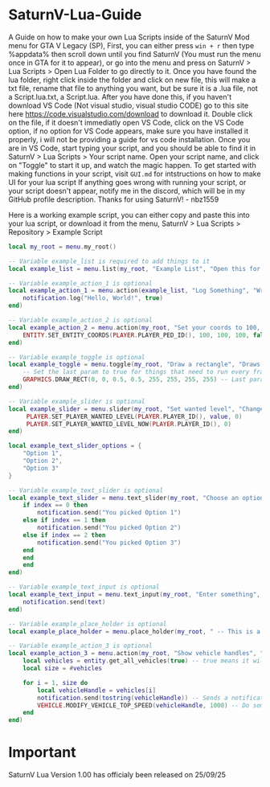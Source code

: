 # SaturnV-Lua-Guide
A Guide on how to make your own Lua Scripts inside of the SaturnV Mod menu for GTA V Legacy (SP),
First, you can either press ``` win + r ``` then type %appdata% then scroll down until you find SaturnV (You must run the menu once in GTA for it to appear), or go into the menu and press on SaturnV > Lua Scripts > Open Lua Folder to go directly to it. Once you have found the lua folder, right click inside the folder and click on new file, this will make a txt file, rename that file to anything you want, but be sure it is a .lua file, not a Script.lua.txt, a Script.lua. After you have done this, if you haven't download VS Code (Not visual studio, visual studio CODE) go to this site here https://code.visualstudio.com/download to download it. Double click on the file, if it doesn't immediatly open VS Code, click on the VS Code option, if no option for VS Code appears, make sure you have installed it properly, i will not be providing a guide for vs code installation. Once you are in VS Code, start typing your script, and you should be able to find it in SaturnV > Lua Scripts > Your script name. Open your script name, and click on "Toggle" to start it up, and watch the magic happen.
To get started with making functions in your script, visit ``` GUI.md ``` for intstructions on how to make UI for your lua script
If anything goes wrong with running your script, or your script doesn't appear, notify me in the discord, which will be in my GitHub profile description.
Thanks for using SaturnV! - nbz1559

Here is a working example script, you can either copy and paste this into your lua script, or download it from the menu, SaturnV > Lua Scripts > Repository > Example Script
```lua
local my_root = menu.my_root()

-- Variable example_list is required to add things to it
local example_list = menu.list(my_root, "Example List", "Open this for more options")

-- Variable example_action_1 is optional
local example_action_1 = menu.action(example_list, "Log Something", "Writes Hello, World! to the log", function()
    notification.log("Hello, World!", true)
end)

-- Variable example_action_2 is optional
local example_action_2 = menu.action(my_root, "Set your coords to 100, 100, 100", "Teleports you to 100, 100, 100", function()
    ENTITY.SET_ENTITY_COORDS(PLAYER.PLAYER_PED_ID(), 100, 100, 100, false, false, false, false)
end)

-- Variable example_toggle is optional
local example_toggle = menu.toggle(my_root, "Draw a rectangle", "Draws a 2D rectangle on your screen", false, true, function(state)
    -- Set the last param to true for things that need to run every frame, because setting it to true runs the code in this toggle every frame
    GRAPHICS.DRAW_RECT(0, 0, 0.5, 0.5, 255, 255, 255, 255) -- Last param is the alpha (AKA Transparency) setting it to 255 makes it completely opaque, setting it to 0 makes it completely transparent
end)

-- Variable example_slider is optional
local example_slider = menu.slider(my_root, "Set wanted level", "Change your wanted level from 0 - 5", 0, 5, 1, 0, function(value)
	 PLAYER.SET_PLAYER_WANTED_LEVEL(PLAYER.PLAYER_ID(), value, 0)
     PLAYER.SET_PLAYER_WANTED_LEVEL_NOW(PLAYER.PLAYER_ID(), 0)
end)

local example_text_slider_options = {
    "Option 1",
    "Option 2",
    "Option 3"
}

-- Variable example_text_slider is optional
local example_text_slider = menu.text_slider(my_root, "Choose an option", "Shows what you picked", 0, example_text_slider_options, function(index)
    if index == 0 then
        notification.send("You picked Option 1")
    else if index == 1 then
        notification.send("You picked Option 2")
    else if index == 2 then
        notification.send("You picked Option 3")
    end
    end
    end
end)

-- Variable example_text_input is optional
local example_text_input = menu.text_input(my_root, "Enter something", "Shows you what you inputted", function(text)
    notification.send(text)
end)

-- Variable example_place_holder is optional
local example_place_holder = menu.place_holder(my_root, " -- This is a place holder -- ")

-- Variable example_action_3 is optional
local example_action_3 = menu.action(my_root, "Show vehicle handles", "Shows a notification for all vehicle handles, this will send a lot of notifications", function()
    local vehicles = entity.get_all_vehicles(true) -- true means it will get the players vehicle
    local size = #vehicles

    for i = 1, size do
        local vehicleHandle = vehicles[i]
        notification.send(tostring(vehicleHandle)) -- Sends a notification of the vehicles handle ID
        VEHICLE.MODIFY_VEHICLE_TOP_SPEED(vehicleHandle, 1000) -- Do something to the vehicle handle
    end
end)
```

# Important
SaturnV Lua Version 1.00 has officialy been released on 25/09/25
